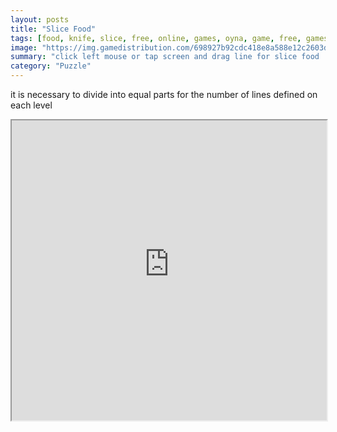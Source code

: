 ```yaml
---
layout: posts
title: "Slice Food"
tags: [food, knife, slice, free, online, games, oyna, game, free, games, play, play, games]
image: "https://img.gamedistribution.com/698927b92cdc418e8a588e12c2603d86.jpg"
summary: "click left mouse or tap screen and drag line for slice food  free online games oyna game free games play play games"
category: "Puzzle"
---
```


it is necessary to divide into equal parts for the number of lines defined on each level

<iframe width="100%" height="480px;" src="https://html5.gamedistribution.com/698927b92cdc418e8a588e12c2603d86/"></iframe>